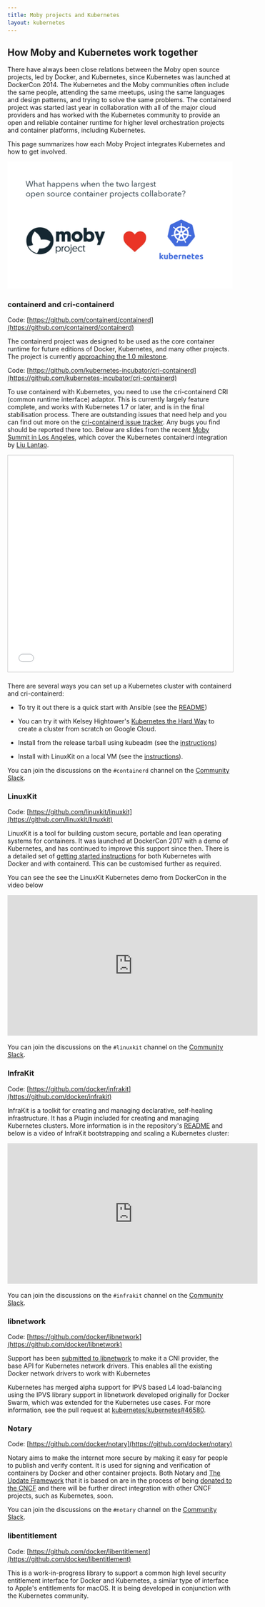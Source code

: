 ```yaml
---
title: Moby projects and Kubernetes
layout: kubernetes
---
```


## How Moby and Kubernetes work together

There have always been close relations between the Moby open source projects, led by Docker, and Kubernetes, since Kubernetes was launched at DockerCon 2014. The Kubernetes and the Moby communities often include the same people, attending the same meetups, using the same languages and design patterns, and trying to solve the same problems. The containerd project was started last year in collaboration with all of the major cloud providers and has worked with the Kubernetes community to provide an open and reliable container runtime for higher level orchestration projects and container platforms, including Kubernetes.

This page summarizes how each Moby Project integrates Kubernetes and how to get involved.

<img src="images/dockercon-2017-eu.002.jpeg" alt="docker con 2017" title="Moby <3 Kubernetes">

### containerd and cri-containerd

Code: [https://github.com/containerd/containerd](https://github.com/containerd/containerd)

The containerd project was designed to be used as the core container runtime for future editions of Docker, Kubernetes, and many other projects. The project is currently [approaching the 1.0 milestone](https://github.com/containerd/containerd/milestone/13).

Code: [https://github.com/kubernetes-incubator/cri-containerd](https://github.com/kubernetes-incubator/cri-containerd)

To use containerd with Kubernetes, you need to use the cri-containerd CRI (common runtime interface) adaptor. This is currently largely feature complete, and works with Kubernetes 1.7 or later, and is in the final stabilisation process. There are outstanding issues that need help and you can find out more on the [cri-containerd issue tracker](https://github.com/kubernetes-incubator/cri-containerd/issues).  Any bugs you find should be reported there too. Below are slides from the recent [Moby Summit in Los Angeles](https://blog.mobyproject.org/moby-summit-los-angeles-recap-a41e6acf81f8), which cover the Kubernetes containerd integration by [Liu Lantao](https://medium.com/@liulantao).

<iframe src="//www.slideshare.net/slideshow/embed_code/key/K41Ft9AiQEYtCA" width="595" height="485" frameborder="0" marginwidth="0" marginheight="0" scrolling="no" style="border:1px solid #CCC; border-width:1px; margin-bottom:5px; max-width: 100%;" allowfullscreen> </iframe>


There are several ways you can set up a Kubernetes cluster with containerd and cri-containerd:

- To try it out there is a quick start with Ansible (see the [README](https://github.com/kubernetes-incubator/cri-containerd/blob/master/contrib/ansible/README.md))

- You can try it with Kelsey Hightower's [Kubernetes the Hard Way](https://github.com/kelseyhightower/kubernetes-the-hard-way) to create a cluster from scratch on Google Cloud.

- Install from the release tarball using kubeadm (see the [instructions](https://github.com/kubernetes-incubator/cri-containerd/blob/master/docs/installation.md))

- Install with LinuxKit on a local VM (see the [instructions](https://github.com/linuxkit/linuxkit/tree/master/projects/kubernetes)).

You can join the discussions on the `#containerd` channel on the [Community Slack](https://dockr.ly/comm-slack).

### LinuxKit

Code: [https://github.com/linuxkit/linuxkit](https://github.com/linuxkit/linuxkit)

LinuxKit is a tool for building custom secure, portable and lean operating systems for containers. It was launched at DockerCon 2017 with a demo of Kubernetes, and has continued to improve this support since then. There is a detailed set of [getting started instructions](https://github.com/linuxkit/linuxkit/tree/master/projects/kubernetes) for both Kubernetes with Docker and with containerd. This can be customised further as required.

You can see the see the LinuxKit Kubernetes demo from DockerCon in the video below
<iframe width="560" height="315" src="https://www.youtube.com/embed/hwkqju_BXEo?rel=0&amp;start=6420" frameborder="0" allowfullscreen></iframe>

You can join the discussions on the `#linuxkit` channel on the [Community Slack](https://dockr.ly/comm-slack).


### InfraKit

Code: [https://github.com/docker/infrakit](https://github.com/docker/infrakit)

InfraKit is a toolkit for creating and managing declarative, self-healing infrastructure. It has a Plugin included for creating and managing Kubernetes clusters.  More information is in the repository's [README](https://github.com/docker/infrakit/blob/master/pkg/plugin/flavor/kubernetes/README.md) and below is a video of InfraKit bootstrapping and scaling a Kubernetes cluster: 
<iframe width="560" height="315" src="https://www.youtube.com/embed/HdL4Wwrwcm8?rel=0" frameborder="0" allowfullscreen></iframe>

You can join the discussions on the `#infrakit` channel on the [Community Slack](https://dockr.ly/comm-slack).

### libnetwork

Code: [https://github.com/docker/libnetwork](https://github.com/docker/libnetwork)

Support has been [submitted to libnetwork](https://github.com/docker/libnetwork/pull/1978) to make it a CNI provider, the base API for Kubernetes network drivers. This enables all the existing Docker network drivers to work with Kubernetes

Kubernetes has merged alpha support for IPVS based L4 load-balancing using the IPVS library support in libnetwork developed originally for Docker Swarm, which was extended for the Kubernetes use cases. For more information, see the pull request at [kubernetes/kubernetes#46580](https://github.com/kubernetes/kubernetes/pull/46580).


### Notary

Code: [https://github.com/docker/notary](https://github.com/docker/notary)

Notary aims to make the internet more secure by making it easy for people to publish and verify content. It is used for signing and verification of containers by Docker and other container projects. Both Notary and [The Update Framework](https://theupdateframework.github.io/) that it is based on are in the process of being [donated to the CNCF](https://github.com/cncf/toc/pull/38) and there will be further direct integration with other CNCF projects, such as Kubernetes, soon.

You can join the discussions on the `#notary` channel on the [Community Slack](https://dockr.ly/comm-slack).

### libentitlement

Code: [https://github.com/docker/libentitlement](https://github.com/docker/libentitlement)

This is a work-in-progress library to support a common high level security entitlement interface for Docker and Kubernetes, a similar type of interface to Apple's entitlements for macOS. It is being developed in conjunction with the Kubernetes community.

